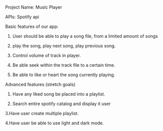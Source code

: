 Project Name: Music Player

APIs: Spotify api

Basic features of our app: 
1. User should be able to play a song file, from a limited amount of songs

2. play the song, play next song, play previous song. 

3. Control volume of track in player.

4. Be able seek within the track file to a certain time.

5. Be able to like or heart the song currently playing.

Advanced features (stretch goals)

1. Have any liked song be placed into a playlist.

2. Search entire spotify catalog and display it user

 3.Have user create multiple playlist.

 4.Have user be able to use light and dark mode.


